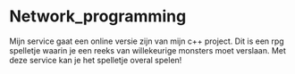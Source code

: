 # Network_programming

Mijn service gaat een online versie zijn van mijn c++ project. Dit is een rpg spelletje waarin je een reeks van willekeurige monsters moet verslaan. Met deze service kan je het spelletje overal spelen!

